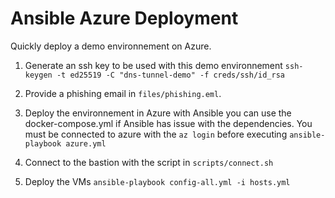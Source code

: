# Ansible Azure Deployment

Quickly deploy a demo environnement on Azure.

1. Generate an ssh key to be used with this demo environnement `ssh-keygen -t ed25519 -C "dns-tunnel-demo" -f creds/ssh/id_rsa`

2. Provide a phishing email in `files/phishing.eml`.

3. Deploy the environnement in Azure with Ansible you can use the docker-compose.yml if Ansible has issue with the dependencies. You must be connected to azure with the `az login` before executing `ansible-playbook azure.yml`

4. Connect to the bastion with the script in `scripts/connect.sh`

5. Deploy the VMs `ansible-playbook config-all.yml -i hosts.yml`
